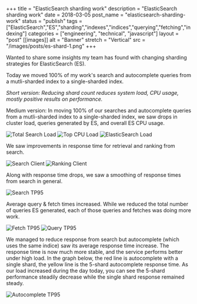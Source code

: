 +++
title = "ElasticSearch sharding work"
description = "ElasticSearch sharding work"
date = 2018-03-05
post_name = "elasticsearch-sharding-work"
status = "publish"
tags = ["ElasticSearch","ES","sharding","indexes","indices","querying","fetching","indexing"]
categories = ["engineering", "technical", "javascript"]
layout = "post"
[[images]]
  alt = "Banner"
  stretch = "Vertical"
  src = "/images/posts/es-shard-1.png"
+++

Wanted to share some insights my team has found with changing sharding strategies for ElasticSearch (ES).

Today we moved 100% of my work's search and autocomplete queries from a mutli-sharded index to a single-sharded index.

*Short version: Reducing shard count reduces system load, CPU usage, mostly positive results on performance.*

Medium version: In moving 100% of our searches and autocomplete queries from a mutli-sharded index to a single-sharded index, we saw drops in cluster load, queries generated by ES, and overall ES CPU usage.

![Total Search Load](/images/posts/es-shard-1.png)
![Top CPU Load](/images/posts/es-shard-2.png)
![ElasticSearch Load](/images/posts/es-shard-3.png)

We saw improvements in response time for retrieval and ranking from search.

![Search Client](/images/posts/es-shard-4.png)
![Ranking Client](/images/posts/es-shard-5.png)

Along with response time drops, we saw a smoothing of response times from search in general.

![Search TP95](/images/posts/es-shard-6.png)

Average query & fetch times increased. While we reduced the total number of queries ES generated, each of those queries and fetches was doing more work.

![Fetch TP95](/images/posts/es-shard-7.png)
![Query TP95](/images/posts/es-shard-8.png)

We managed to reduce response from search but autocomplete (which uses the same indice) saw its average response time increase. The response time is now much more stable, and the service performs better under high load. In the graph below, the red line is autocomplete with a single shard, the yellow line is the 5-shard autocomplete response time. As our load increased during the day today, you can see the 5-shard performance steadily decrease while the single shard response remained steady.

![Autocomplete TP95](/images/posts/es-shard-9.png)
